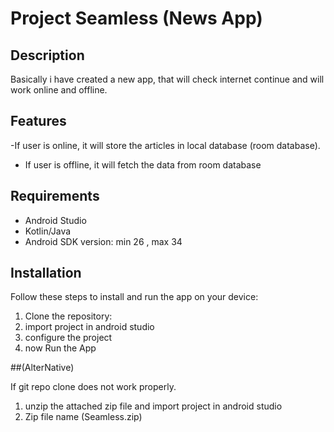 # Project Seamless (News App)

## Description
Basically i have created a new app, that will check internet continue and will work online and offline.



## Features
-If user is online, it will store the articles in local database (room database).
- If user is offline, it will fetch the data from room database


## Requirements
- Android Studio
- Kotlin/Java
- Android SDK version: min 26 , max 34


## Installation
Follow these steps to install and run the app on your device:
1. Clone the repository:
2. import project in android studio
3. configure the project
4. now Run the App

##(AlterNative)

If git repo clone does not work properly.
1. unzip the attached zip file and import project in android studio
2. Zip file name (Seamless.zip)
